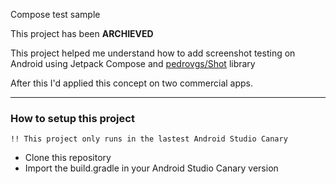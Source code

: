 Compose test sample

This project has been **ARCHIEVED** 

This project helped me understand how to add screenshot testing on Android using Jetpack Compose and [pedrovgs/Shot](https://github.com/pedrovgs/Shot) library

After this I'd applied this concept on two commercial apps.

---

### How to setup this project
`!! This project only runs in the lastest Android Studio Canary`
- Clone this repository
- Import the build.gradle in your Android Studio Canary version
